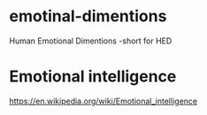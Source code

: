 # emotinal-dimentions
Human Emotional Dimentions -short for HED

# Emotional intelligence
https://en.wikipedia.org/wiki/Emotional_intelligence
